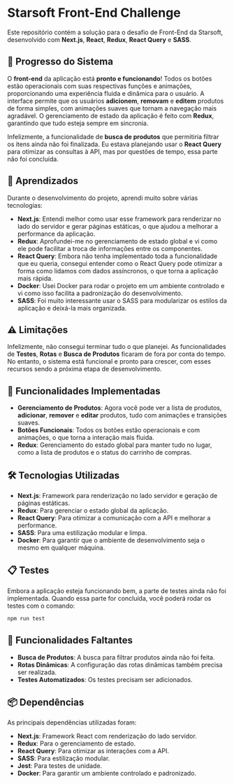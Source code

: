 
# Starsoft Front-End Challenge

Este repositório contém a solução para o desafio de Front-End da Starsoft, desenvolvido com **Next.js**, **React**, **Redux**, **React Query** e **SASS**.

## 🚀 Progresso do Sistema

O **front-end** da aplicação está **pronto e funcionando**! Todos os botões estão operacionais com suas respectivas funções e animações, proporcionando uma experiência fluida e dinâmica para o usuário. A interface permite que os usuários **adicionem**, **removam** e **editem** produtos de forma simples, com animações suaves que tornam a navegação mais agradável. O gerenciamento de estado da aplicação é feito com **Redux**, garantindo que tudo esteja sempre em sincronia.

Infelizmente, a funcionalidade de **busca de produtos** que permitiria filtrar os itens ainda não foi finalizada. Eu estava planejando usar o **React Query** para otimizar as consultas à API, mas por questões de tempo, essa parte não foi concluída.

## 🧠 Aprendizados

Durante o desenvolvimento do projeto, aprendi muito sobre várias tecnologias:

- **Next.js**: Entendi melhor como usar esse framework para renderizar no lado do servidor e gerar páginas estáticas, o que ajudou a melhorar a performance da aplicação.
- **Redux**: Aprofundei-me no gerenciamento de estado global e vi como ele pode facilitar a troca de informações entre os componentes.
- **React Query**: Embora não tenha implementado toda a funcionalidade que eu queria, consegui entender como o React Query pode otimizar a forma como lidamos com dados assíncronos, o que torna a aplicação mais rápida.
- **Docker**: Usei Docker para rodar o projeto em um ambiente controlado e vi como isso facilita a padronização do desenvolvimento.
- **SASS**: Foi muito interessante usar o SASS para modularizar os estilos da aplicação e deixá-la mais organizada.

## ⚠️ Limitações

Infelizmente, não consegui terminar tudo o que planejei. As funcionalidades de **Testes**, **Rotas** e **Busca de Produtos** ficaram de fora por conta do tempo. No entanto, o sistema está funcional e pronto para crescer, com esses recursos sendo a próxima etapa de desenvolvimento.

## 🔧 Funcionalidades Implementadas

- **Gerenciamento de Produtos**: Agora você pode ver a lista de produtos, **adicionar**, **remover** e **editar** produtos, tudo com animações e transições suaves.
- **Botões Funcionais**: Todos os botões estão operacionais e com animações, o que torna a interação mais fluida.
- **Redux**: Gerenciamento do estado global para manter tudo no lugar, como a lista de produtos e o status do carrinho de compras.

## 🛠️ Tecnologias Utilizadas

- **Next.js**: Framework para renderização no lado servidor e geração de páginas estáticas.
- **Redux**: Para gerenciar o estado global da aplicação.
- **React Query**: Para otimizar a comunicação com a API e melhorar a performance.
- **SASS**: Para uma estilização modular e limpa.
- **Docker**: Para garantir que o ambiente de desenvolvimento seja o mesmo em qualquer máquina.

## 📋 Testes

Embora a aplicação esteja funcionando bem, a parte de testes ainda não foi implementada. Quando essa parte for concluída, você poderá rodar os testes com o comando:

```bash
npm run test
```

## 🔄 Funcionalidades Faltantes

- **Busca de Produtos**: A busca para filtrar produtos ainda não foi feita.
- **Rotas Dinâmicas**: A configuração das rotas dinâmicas também precisa ser realizada.
- **Testes Automatizados**: Os testes precisam ser adicionados.

## 📦 Dependências

As principais dependências utilizadas foram:

- **Next.js**: Framework React com renderização do lado servidor.
- **Redux**: Para o gerenciamento de estado.
- **React Query**: Para otimizar as interações com a API.
- **SASS**: Para estilização modular.
- **Jest**: Para testes de unidade.
- **Docker**: Para garantir um ambiente controlado e padronizado.
